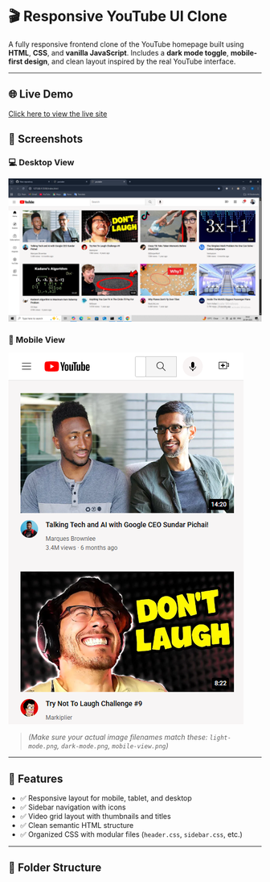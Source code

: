 # 🎬 Responsive YouTube UI Clone

A fully responsive frontend clone of the YouTube homepage built using **HTML**, **CSS**, and **vanilla JavaScript**. Includes a **dark mode toggle**, **mobile-first design**, and clean layout inspired by the real YouTube interface.

---

## 🌐 Live Demo

[Click here to view the live site](https://arjunvirk.github.io/html-css-youtube/)

## 📸 Screenshots

### 💻 Desktop View
![Desktop View](images/desktop-view.png)

### 📱 Mobile View
![Mobile View](images/mobile-view.png)

> *(Make sure your actual image filenames match these: `light-mode.png`, `dark-mode.png`, `mobile-view.png`)*

---

## 🚀 Features

- ✅ Responsive layout for mobile, tablet, and desktop
- ✅ Sidebar navigation with icons
- ✅ Video grid layout with thumbnails and titles
- ✅ Clean semantic HTML structure
- ✅ Organized CSS with modular files (`header.css`, `sidebar.css`, etc.)

---

## 📁 Folder Structure
